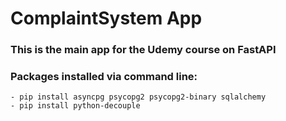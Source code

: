 # ComplaintSystem App

### This is the main app for the Udemy course on FastAPI

### Packages installed via command line:
    - pip install asyncpg psycopg2 psycopg2-binary sqlalchemy 
    - pip install python-decouple
